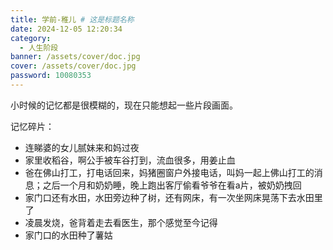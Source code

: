 ```yaml
---
title: 学前-稚儿 # 这是标题名称
date: 2024-12-05 12:20:34
category:
  - 人生阶段
banner: /assets/cover/doc.jpg
cover: /assets/cover/doc.jpg
password: 10080353
---
```


小时候的记忆都是很模糊的，现在只能想起一些片段画面。 

记忆碎片：
- 连睇婆的女儿腻妹来和妈过夜
- 家里收稻谷，啊公手被车谷打到，流血很多，用姜止血
- 爸在佛山打工，打电话回来，妈猪圈窗户外接电话，叫妈一起上佛山打工的消息；之后一个月和奶奶睡，晚上跑出客厅偷看爷爷在看a片，被奶奶拽回
- 家门口还有水田，水田旁边种了树，还有网床，有一次坐网床晃荡下去水田里了
- 凌晨发烧，爸背着走去看医生，那个感觉至今记得
- 家门口的水田种了薯姑
